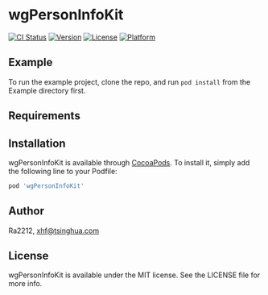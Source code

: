 # wgPersonInfoKit

[![CI Status](https://img.shields.io/travis/Ra2212/wgPersonInfoKit.svg?style=flat)](https://travis-ci.org/Ra2212/wgPersonInfoKit)
[![Version](https://img.shields.io/cocoapods/v/wgPersonInfoKit.svg?style=flat)](https://cocoapods.org/pods/wgPersonInfoKit)
[![License](https://img.shields.io/cocoapods/l/wgPersonInfoKit.svg?style=flat)](https://cocoapods.org/pods/wgPersonInfoKit)
[![Platform](https://img.shields.io/cocoapods/p/wgPersonInfoKit.svg?style=flat)](https://cocoapods.org/pods/wgPersonInfoKit)

## Example

To run the example project, clone the repo, and run `pod install` from the Example directory first.

## Requirements

## Installation

wgPersonInfoKit is available through [CocoaPods](https://cocoapods.org). To install
it, simply add the following line to your Podfile:

```ruby
pod 'wgPersonInfoKit'
```

## Author

Ra2212, xhf@tsinghua.com

## License

wgPersonInfoKit is available under the MIT license. See the LICENSE file for more info.
